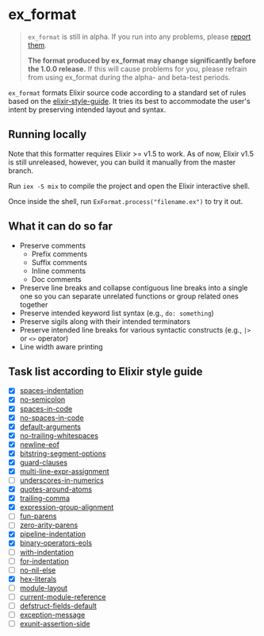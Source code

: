 # ex_format

> `ex_format` is still in alpha.  If you run into any problems, please [report them](https://github.com/uohzxela/ex_format/issues).
>
> **The format produced by ex_format may change significantly before the 1.0.0 release.**  If this will cause problems for you, please refrain from using ex_format during the alpha- and beta-test periods.

`ex_format` formats Elixir source code according to a standard set of rules based on the [elixir-style-guide](https://github.com/lexmag/elixir-style-guide). It tries its best to accommodate the user's intent by preserving intended layout and syntax.

## Running locally

Note that this formatter requires Elixir >= v1.5 to work. As of now, Elixir v1.5 is still unreleased, however, you can build it manually from the master branch.

Run `iex -S mix` to compile the project and open the Elixir interactive shell.

Once inside the shell, run `ExFormat.process("filename.ex")` to try it out.

## What it can do so far

- Preserve comments
  * Prefix comments
  * Suffix comments
  * Inline comments
  * Doc comments
- Preserve line breaks and collapse contiguous line breaks into a single one so you can separate unrelated functions or group related ones together
- Preserve intended keyword list syntax (e.g., `do: something`)
- Preserve sigils along with their intended terminators
- Preserve intended line breaks for various syntactic constructs (e.g., `|>` or `<>` operator)
- Line width aware printing


## Task list according to Elixir style guide

- [x] [spaces-indentation](https://github.com/lexmag/elixir-style-guide#spaces-indentation)
- [x] [no-semicolon](https://github.com/lexmag/elixir-style-guide#no-semicolon)
- [x] [spaces-in-code](https://github.com/lexmag/elixir-style-guide#spaces-in-code)
- [x] [no-spaces-in-code](https://github.com/lexmag/elixir-style-guide#no-spaces-in-code)
- [x] [default-arguments](https://github.com/lexmag/elixir-style-guide#default-arguments)
- [x] [no-trailing-whitespaces](https://github.com/lexmag/elixir-style-guide#no-trailing-whitespaces)
- [x] [newline-eof](https://github.com/lexmag/elixir-style-guide#newline-eof)
- [x] [bitstring-segment-options](https://github.com/lexmag/elixir-style-guide#bitstring-segment-options)
- [x] [guard-clauses](https://github.com/lexmag/elixir-style-guide#guard-clauses)
- [x] [multi-line-expr-assignment](https://github.com/lexmag/elixir-style-guide#multi-line-expr-assignment)
- [ ] [underscores-in-numerics](https://github.com/lexmag/elixir-style-guide#underscores-in-numerics)
- [x] [quotes-around-atoms](https://github.com/lexmag/elixir-style-guide#quotes-around-atoms)
- [x] [trailing-comma](https://github.com/lexmag/elixir-style-guide#trailing-comma)
- [x] [expression-group-alignment](https://github.com/lexmag/elixir-style-guide#expression-group-alignment)
- [ ] [fun-parens](https://github.com/lexmag/elixir-style-guide#fun-parens)
- [ ] [zero-arity-parens](https://github.com/lexmag/elixir-style-guide#zero-arity-parens)
- [x] [pipeline-indentation](https://github.com/lexmag/elixir-style-guide#pipeline-operator)
- [x] [binary-operators-eols](https://github.com/lexmag/elixir-style-guide#binary-operators-at-eols)
- [ ] [with-indentation](https://github.com/lexmag/elixir-style-guide#with-indentation)
- [ ] [for-indentation](https://github.com/lexmag/elixir-style-guide#for-indentation)
- [ ] [no-nil-else](https://github.com/lexmag/elixir-style-guide#no-nil-else)
- [x] [hex-literals](https://github.com/lexmag/elixir-style-guide#hex-literals)
- [ ] [module-layout](https://github.com/lexmag/elixir-style-guide#module-layout)
- [ ] [current-module-reference](https://github.com/lexmag/elixir-style-guide#current-module-reference)
- [ ] [defstruct-fields-default](https://github.com/lexmag/elixir-style-guide#defstruct-fields-default)
- [ ] [exception-message](https://github.com/lexmag/elixir-style-guide#exception-message)
- [ ] [exunit-assertion-side](https://github.com/lexmag/elixir-style-guide#exunit-assertion-side)
